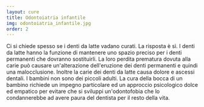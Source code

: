```yaml
---
layout: cure
title: Odontoiatria infantile
img: odontoiatria_infantile.jpg
order: 2
---
```


Ci si chiede spesso se i denti da latte vadano curati. La risposta è sì. I denti da latte hanno la funzione di mantenere uno spazio preciso per i denti permanenti che dovranno sostituirli. La loro perdita prematura dovuta alla carie può causare un'alterazione dell'eruzione dei denti permanenti e quindi una malocclusione. Inoltre la carie dei denti da latte causa dolore e ascessi dentali. I bambini non sono dei piccoli adulti. La cura della bocca di un bambino richiede un impegno particolare ed un approccio psicologico dolce ed empatico per evitare che si sviluppi un'odontofobia che lo condannerebbe ad avere paura del dentista per il resto della vita.
